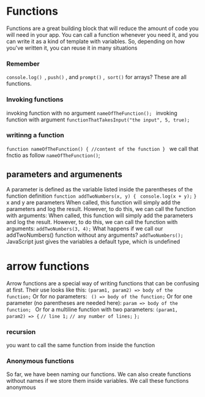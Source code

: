 # Functions
Functions are a great
 building block that will reduce the amount of code you will need in your
 app. You can call a function whenever you need it, and you can write it as a
 kind of template with variables. So, depending on how you've written it,
 you can reuse it in many situations

### Remember 
`console.log() `,  `push()` , and `prompt()` ,` sort()` for arrays? These are all functions.

### Invoking functions
invoking function with no argument
`nameOfTheFunction(); `
invoking function with argument
`functionThatTakesInput("the input", 5, true);`

### writinng a function
`function nameOfTheFunction() { //content of the function } `
we call that fnctio as follow 
 `nameOfTheFunction()`; 

## parameters and argumenents 
A parameter is defined as the variable listed inside the parentheses of the
 function definition
 `function addTwoNumbers(x, y) { `
 ` console.log(x + y); `
`} `
x and y are parameters 
When called, this function will simply add the parameters and log the
 result. However, to do this, we can call the function with arguments:
When called, this function will simply add the parameters and log the
 result. However, to do this, we can call the function with arguments:
 `addTwoNumbers(3, 4);`
 What happens if we call our 
addTwoNumbers() function without any
 arguments? 
` addTwoNumbers(); `
 JavaScript just
 gives the variables a default type, which is undefined

 # arrow functions
 Arrow functions are a special way of writing functions that can be
 confusing at first. Their use looks like this:
` (param1, param2) => body of the function; `
Or for no parameters:
` () => body of the function;` 
Or for one parameter (no parentheses are needed here):
 `param => body of the function; `
Or for a multiline function with two parameters:
` (param1, param2) => { `
`// line 1;` 
`// any number of lines;` 
`};`

### recursion
you want to call the same function from inside the function

### Anonymous functions
 So far, we have been naming our functions. We can also create functions
 without names if we store them inside variables. We call these functions
 anonymous